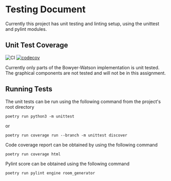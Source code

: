 # Testing Document

Currently this project has unit testing and linting setup, using the unittest and pylint modules.

## Unit Test Coverage
![CI](https://github.com/BlueShiftButterfly/tiralabra_procgen/actions/workflows/main.yml/badge.svg)
[![codecov](https://codecov.io/gh/BlueShiftButterfly/tiralabra_procgen/graph/badge.svg?token=TO1ECLJ9QO)](https://codecov.io/gh/BlueShiftButterfly/tiralabra_procgen)

Currently only parts of the Bowyer-Watson implementation is unit tested. The graphical components are not tested and will not be in this assignment.

## Running Tests

The unit tests can be run using the following command from the project's root directory

~~~
poetry run python3 -m unittest 
~~~

or

~~~
poetry run coverage run --branch -m unittest discover
~~~

Code coverage report can be obtained by using the following command

~~~
poetry run coverage html
~~~

Pylint score can be obtained using the following command

~~~
poetry run pylint engine room_generator
~~~